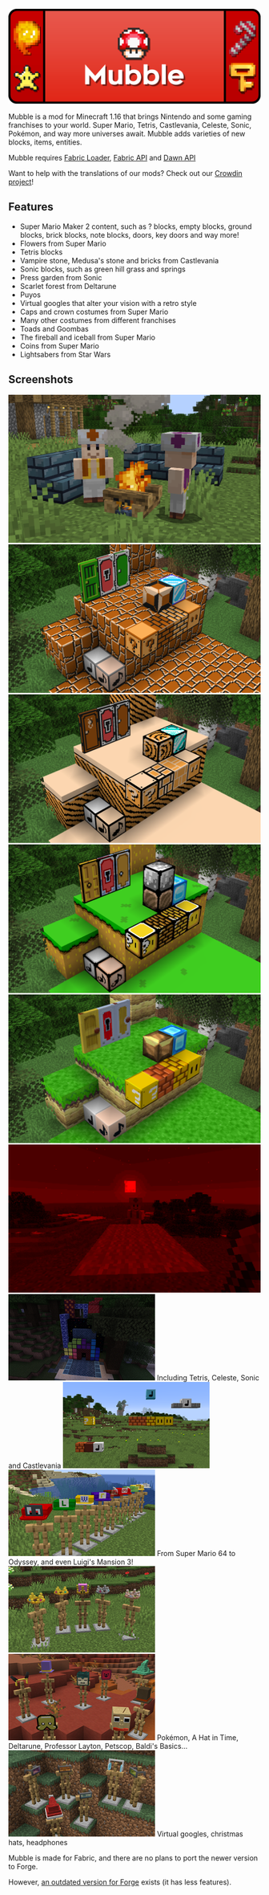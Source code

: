 ![](https://raw.githubusercontent.com/DawnTeamMC/DawnTeamMC/master/mubble/header.png)

Mubble is a mod for Minecraft 1.16 that brings Nintendo and some gaming franchises to your world. Super Mario, Tetris, Castlevania, Celeste, Sonic, Pokémon, and way more universes await. Mubble adds varieties of new blocks, items, entities.

Mubble requires [Fabric Loader](https://fabricmc.net/use/), [Fabric API](https://www.curseforge.com/minecraft/mc-mods/fabric-api) and [Dawn API](https://modrinth.com/mod/dawn)

Want to help with the translations of our mods? Check out our [Crowdin project](https://crowdin.com/project/dawnteam)!

## Features
- Super Mario Maker 2 content, such as ? blocks, empty blocks, ground blocks, brick blocks, note blocks, doors, key doors and way more!
- Flowers from Super Mario
- Tetris blocks
- Vampire stone, Medusa's stone and bricks from Castlevania
- Sonic blocks, such as green hill grass and springs
- Press garden from Sonic
- Scarlet forest from Deltarune
- Puyos
- Virtual googles that alter your vision with a retro style
- Caps and crown costumes from Super Mario
- Many other costumes from different franchises
- Toads and Goombas
- The fireball and iceball from Super Mario
- Coins from Super Mario
- Lightsabers from Star Wars

## Screenshots
![Toads](https://raw.githubusercontent.com/DawnTeamMC/DawnTeamMC/master/mubble/screenshots/toads_camping.png)
![SMB blocks](https://raw.githubusercontent.com/DawnTeamMC/DawnTeamMC/master/mubble/screenshots/smm2_smb.png)
![SMB3 blocks](https://raw.githubusercontent.com/DawnTeamMC/DawnTeamMC/master/mubble/screenshots/smm2_smb3.png)
![SMW blocks](https://raw.githubusercontent.com/DawnTeamMC/DawnTeamMC/master/mubble/screenshots/smm2_smw.png)
![NSMBU blocks](https://raw.githubusercontent.com/DawnTeamMC/DawnTeamMC/master/mubble/screenshots/smm2_nsmbu.png)
![Viewpoint using red virtual googles](https://raw.githubusercontent.com/DawnTeamMC/DawnTeamMC/master/mubble/screenshots/virtual_googles_1.png)
![Various blocks from gaming universes](https://raw.githubusercontent.com/DawnTeamMC/DawnTeamMC/master/mubble/screenshots/various_games.png)
Including Tetris, Celeste, Sonic and Castlevania 
![Create your own Mario levels!](https://raw.githubusercontent.com/DawnTeamMC/DawnTeamMC/master/mubble/screenshots/super_mario_bros.png)
![Cap costumes](https://raw.githubusercontent.com/DawnTeamMC/DawnTeamMC/master/mubble/screenshots/costumes_1.png)
From Super Mario 64 to Odyssey, and even Luigi's Mansion 3!
![Crown costumes](https://raw.githubusercontent.com/DawnTeamMC/DawnTeamMC/master/mubble/screenshots/costumes_2.png)
![Costumes from various franchises](https://raw.githubusercontent.com/DawnTeamMC/DawnTeamMC/master/mubble/screenshots/costumes_3.png)
Pokémon, A Hat in Time, Deltarune, Professor Layton, Petscop, Baldi's Basics...
![And even more costumes!](https://raw.githubusercontent.com/DawnTeamMC/DawnTeamMC/master/mubble/screenshots/costumes_4.png)
Virtual googles, christmas hats, headphones

Mubble is made for Fabric, and there are no plans to port the newer version to Forge.

However, [an outdated version for Forge](https://www.curseforge.com/minecraft/mc-mods/mubble-forge) exists (it has less features).